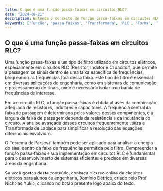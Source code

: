 ```yaml
---
title: O que é uma função passa-faixas em circuitos RLC?
date: "2024-08-21"
description: Entenda o conceito de função passa-faixas em circuitos RLC e sua importância na análise avançada de circuitos elétricos.
keywords: ['Função', 'passa-faixas', 'Transformada', 'RLC', 'Forma', 'Teorema', 'Parseval']
---
```


## O que é uma função passa-faixas em circuitos RLC?

Uma função passa-faixas é um tipo de filtro utilizado em circuitos elétricos, especialmente em circuitos RLC (Resistor, Indutor e Capacitor), que permite a passagem de sinais dentro de uma faixa específica de frequências, bloqueando as frequências fora dessa faixa. Este tipo de filtro é essencial em diversas aplicações de engenharia, como em sistemas de comunicação e processamento de sinais, onde é necessário isolar uma banda de frequências de interesse.

Em um circuito RLC, a função passa-faixas é obtida através da combinação adequada de resistores, indutores e capacitores. A frequência central da faixa de passagem é determinada pelos valores desses componentes, e a largura da faixa de passagem depende da resistência e da indutância do circuito. A análise avançada desses circuitos frequentemente utiliza a Transformada de Laplace para simplificar a resolução das equações diferenciais envolvidas.

O Teorema de Parseval também pode ser aplicado para analisar a energia do sinal dentro da faixa de frequências permitida pelo filtro. Compreender a função passa-faixas e sua implementação em circuitos RLC é fundamental para o desenvolvimento de sistemas eficientes e precisos em diversas áreas da engenharia.

Se você gostou deste conteúdo, conheça o curso online de circuitos elétricos para alunos de engenharia, Domínio Elétrico, criado pelo Prof. Nicholas Yukio, clicando no botão presente logo abaixo do texto.